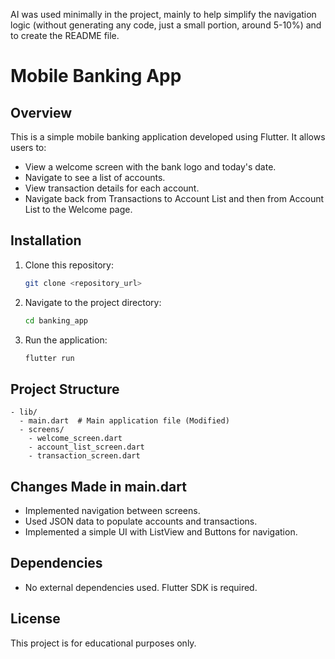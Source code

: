 AI was used minimally in the project, mainly to help simplify the navigation logic (without generating any code, just a small portion, around 5-10%) and to create the README file.

# Mobile Banking App

## Overview
This is a simple mobile banking application developed using Flutter. It allows users to:
- View a welcome screen with the bank logo and today's date.
- Navigate to see a list of accounts.
- View transaction details for each account.
- Navigate back from Transactions to Account List and then from Account List to the Welcome page.

## Installation
1. Clone this repository:
   ```sh
   git clone <repository_url>
   ```
2. Navigate to the project directory:
   ```sh
   cd banking_app
   ```
3. Run the application:
   ```sh
   flutter run
   ```

## Project Structure
```
- lib/
  - main.dart  # Main application file (Modified)
  - screens/
    - welcome_screen.dart
    - account_list_screen.dart
    - transaction_screen.dart
```

## Changes Made in main.dart
- Implemented navigation between screens.
- Used JSON data to populate accounts and transactions.
- Implemented a simple UI with ListView and Buttons for navigation.

## Dependencies
- No external dependencies used. Flutter SDK is required.

## License
This project is for educational purposes only.

